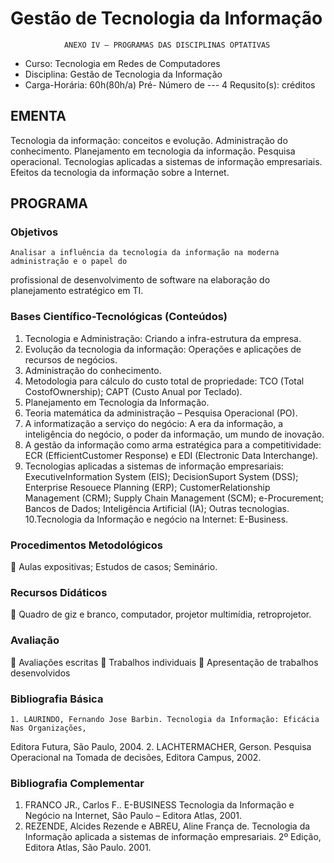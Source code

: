 # Gestão de Tecnologia da Informação 

                ANEXO IV – PROGRAMAS DAS DISCIPLINAS OPTATIVAS

* Curso: Tecnologia em Redes de Computadores
* Disciplina: Gestão de Tecnologia da Informação                      
* Carga-Horária: 60h(80h/a)
            Pré-                                                             Número de
                 ---                                                                     4
    Requsito(s):                                                                créditos
## EMENTA
Tecnologia da informação: conceitos e evolução. Administração do conhecimento. Planejamento em
tecnologia da informação. Pesquisa operacional. Tecnologias aplicadas a sistemas de informação
empresariais. Efeitos da tecnologia da informação sobre a Internet.
## PROGRAMA
### Objetivos
    Analisar a influência da tecnologia da informação na moderna administração e o papel do
profissional de desenvolvimento de software na elaboração do planejamento estratégico em TI.
### Bases Científico-Tecnológicas (Conteúdos)
 1. Tecnologia e Administração: Criando a infra-estrutura da empresa.
 2. Evolução da tecnologia da informação: Operações e aplicações de recursos de negócios.
 3. Administração do conhecimento.
 4. Metodologia para cálculo do custo total de propriedade: TCO (Total CostofOwnership); CAPT
     (Custo Anual por Teclado).
 5. Planejamento em Tecnologia da Informação.
 6. Teoria matemática da administração – Pesquisa Operacional (PO).
 7. A informatização a serviço do negócio: A era da informação, a inteligência do negócio, o poder da
     informação, um mundo de inovação.
 8. A gestão da informação como arma estratégica para a competitividade: ECR (EfficientCustomer
     Response) e EDI (Electronic Data Interchange).
 9. Tecnologias aplicadas a sistemas de informação empresariais: ExecutiveInformation System
     (EIS); DecisionSuport System (DSS); Enterprise Resouece Planning (ERP);
     CustomerRelationship Management (CRM); Supply Chain Management (SCM); e-Procurement;
     Bancos de Dados; Inteligência Artificial (IA); Outras tecnologias.
 10.Tecnologia da Informação e negócio na Internet: E-Business.
### Procedimentos Metodológicos
 Aulas expositivas; Estudos de casos; Seminário.
### Recursos Didáticos
 Quadro de giz e branco, computador, projetor multimídia, retroprojetor.
### Avaliação
 Avaliações escritas
 Trabalhos individuais
 Apresentação de trabalhos desenvolvidos
### Bibliografia Básica
    1. LAURINDO, Fernando Jose Barbin. Tecnologia da Informação: Eficácia Nas Organizações,
Editora Futura, São Paulo, 2004.
    2. LACHTERMACHER, Gerson. Pesquisa Operacional na Tomada de decisões, Editora Campus,
2002.
### Bibliografia Complementar
1. FRANCO JR., Carlos F.. E-BUSINESS Tecnologia da Informação e Negócio na Internet, São
    Paulo – Editora Atlas, 2001.
2. REZENDE, Alcides Rezende e ABREU, Aline França de. Tecnologia da Informação aplicada a
    sistemas de informação empresariais. 2º Edição, Editora Atlas, São Paulo. 2001.